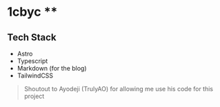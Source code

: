 # 1cbyc **

## Tech Stack

- Astro
- Typescript
- Markdown (for the blog)
- TailwindCSS

> Shoutout to Ayodeji (TrulyAO) for allowing me use his code for this project